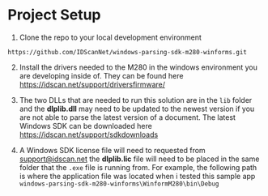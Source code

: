 # Project Setup

1. Clone the repo to your local development environment

```
https://github.com/IDScanNet/windows-parsing-sdk-m280-winforms.git
```

2. Install the drivers needed to the M280 in the windows environment you are developing inside of. They can be found here <https://idscan.net/support/driversfirmware/>

3. The two DLLs that are needed to run this solution are in the `lib` folder and the **dlplib.dll** may need to be updated to the newest version if you are not able to parse the latest version of a document. The latest Windows SDK can be downloaded here <https://idscan.net/support/sdkdownloads>

4. A Windows SDK license file will need to requested from <support@idscan.net> the **dlplib.lic** file will need to be placed in the same folder that the `.exe` file is running from. For example, the following path is where the application file was located when i tested this sample app `windows-parsing-sdk-m280-winforms\WinformM280\bin\Debug`

